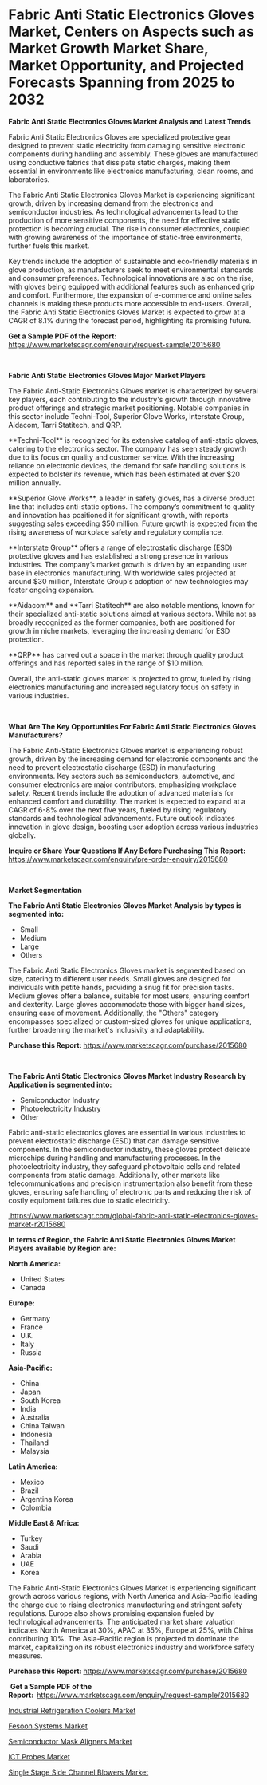 <p><h1>Fabric Anti Static Electronics Gloves Market, Centers on Aspects such as Market Growth Market Share, Market Opportunity, and Projected Forecasts Spanning from 2025 to 2032</h1></p><p><strong>Fabric Anti Static Electronics Gloves Market Analysis and Latest Trends</strong></p>
<p><p>Fabric Anti Static Electronics Gloves are specialized protective gear designed to prevent static electricity from damaging sensitive electronic components during handling and assembly. These gloves are manufactured using conductive fabrics that dissipate static charges, making them essential in environments like electronics manufacturing, clean rooms, and laboratories.</p><p>The Fabric Anti Static Electronics Gloves Market is experiencing significant growth, driven by increasing demand from the electronics and semiconductor industries. As technological advancements lead to the production of more sensitive components, the need for effective static protection is becoming crucial. The rise in consumer electronics, coupled with growing awareness of the importance of static-free environments, further fuels this market.</p><p>Key trends include the adoption of sustainable and eco-friendly materials in glove production, as manufacturers seek to meet environmental standards and consumer preferences. Technological innovations are also on the rise, with gloves being equipped with additional features such as enhanced grip and comfort. Furthermore, the expansion of e-commerce and online sales channels is making these products more accessible to end-users. Overall, the Fabric Anti Static Electronics Gloves Market is expected to grow at a CAGR of 8.1% during the forecast period, highlighting its promising future.</p></p>
<p><strong>Get a Sample PDF of the Report:&nbsp;</strong> <a href="https://www.marketscagr.com/enquiry/request-sample/2015680?utm_campaign=2660&utm_medium=2&utm_source=Github&utm_content=ia&utm_term=29032025&utm_id=fabric-anti-static-electronics-gloves">https://www.marketscagr.com/enquiry/request-sample/2015680</a></p>
<p>&nbsp;</p>
<p><strong>Fabric Anti Static Electronics Gloves Major Market Players</strong></p>
<p><p>The Fabric Anti-Static Electronics Gloves market is characterized by several key players, each contributing to the industry's growth through innovative product offerings and strategic market positioning. Notable companies in this sector include Techni-Tool, Superior Glove Works, Interstate Group, Aidacom, Tarri Statitech, and QRP.</p><p>**Techni-Tool** is recognized for its extensive catalog of anti-static gloves, catering to the electronics sector. The company has seen steady growth due to its focus on quality and customer service. With the increasing reliance on electronic devices, the demand for safe handling solutions is expected to bolster its revenue, which has been estimated at over $20 million annually.</p><p>**Superior Glove Works**, a leader in safety gloves, has a diverse product line that includes anti-static options. The company’s commitment to quality and innovation has positioned it for significant growth, with reports suggesting sales exceeding $50 million. Future growth is expected from the rising awareness of workplace safety and regulatory compliance.</p><p>**Interstate Group** offers a range of electrostatic discharge (ESD) protective gloves and has established a strong presence in various industries. The company’s market growth is driven by an expanding user base in electronics manufacturing. With worldwide sales projected at around $30 million, Interstate Group's adoption of new technologies may foster ongoing expansion.</p><p>**Aidacom** and **Tarri Statitech** are also notable mentions, known for their specialized anti-static solutions aimed at various sectors. While not as broadly recognized as the former companies, both are positioned for growth in niche markets, leveraging the increasing demand for ESD protection.</p><p>**QRP** has carved out a space in the market through quality product offerings and has reported sales in the range of $10 million. </p><p>Overall, the anti-static gloves market is projected to grow, fueled by rising electronics manufacturing and increased regulatory focus on safety in various industries.</p></p>
<p>&nbsp;</p>
<p><strong>What Are The Key Opportunities For Fabric Anti Static Electronics Gloves Manufacturers?</strong></p>
<p><p>The Fabric Anti-Static Electronics Gloves market is experiencing robust growth, driven by the increasing demand for electronic components and the need to prevent electrostatic discharge (ESD) in manufacturing environments. Key sectors such as semiconductors, automotive, and consumer electronics are major contributors, emphasizing workplace safety. Recent trends include the adoption of advanced materials for enhanced comfort and durability. The market is expected to expand at a CAGR of 6-8% over the next five years, fueled by rising regulatory standards and technological advancements. Future outlook indicates innovation in glove design, boosting user adoption across various industries globally.</p></p>
<p><strong>Inquire or Share Your Questions If Any Before Purchasing This Report:</strong> <a href="https://www.marketscagr.com/enquiry/pre-order-enquiry/2015680?utm_campaign=2660&utm_medium=2&utm_source=Github&utm_content=ia&utm_term=29032025&utm_id=fabric-anti-static-electronics-gloves">https://www.marketscagr.com/enquiry/pre-order-enquiry/2015680</a></p>
<p>&nbsp;</p>
<p><strong>Market Segmentation</strong></p>
<p><strong>The Fabric Anti Static Electronics Gloves Market Analysis by types is segmented into:</strong></p>
<p><ul><li>Small</li><li>Medium</li><li>Large</li><li>Others</li></ul></p>
<p><p>The Fabric Anti Static Electronics Gloves market is segmented based on size, catering to different user needs. Small gloves are designed for individuals with petite hands, providing a snug fit for precision tasks. Medium gloves offer a balance, suitable for most users, ensuring comfort and dexterity. Large gloves accommodate those with bigger hand sizes, ensuring ease of movement. Additionally, the "Others" category encompasses specialized or custom-sized gloves for unique applications, further broadening the market's inclusivity and adaptability.</p></p>
<p><strong>Purchase this Report:&nbsp;</strong><a href="https://www.marketscagr.com/purchase/2015680?utm_campaign=2660&utm_medium=2&utm_source=Github&utm_content=ia&utm_term=29032025&utm_id=fabric-anti-static-electronics-gloves">https://www.marketscagr.com/purchase/2015680</a></p>
<p>&nbsp;</p>
<p><strong>The Fabric Anti Static Electronics Gloves Market Industry Research by Application is segmented into:</strong></p>
<p><ul><li>Semiconductor Industry</li><li>Photoelectricity Industry</li><li>Other</li></ul></p>
<p><p>Fabric anti-static electronics gloves are essential in various industries to prevent electrostatic discharge (ESD) that can damage sensitive components. In the semiconductor industry, these gloves protect delicate microchips during handling and manufacturing processes. In the photoelectricity industry, they safeguard photovoltaic cells and related components from static damage. Additionally, other markets like telecommunications and precision instrumentation also benefit from these gloves, ensuring safe handling of electronic parts and reducing the risk of costly equipment failures due to static electricity.</p></p>
<p><a href="https://www.marketscagr.com/global-fabric-anti-static-electronics-gloves-market-r2015680?utm_campaign=2660&utm_medium=2&utm_source=Github&utm_content=ia&utm_term=29032025&utm_id=fabric-anti-static-electronics-gloves">&nbsp;https://www.marketscagr.com/global-fabric-anti-static-electronics-gloves-market-r2015680</a></p>
<p><strong>In terms of Region, the Fabric Anti Static Electronics Gloves Market Players available by Region are:</strong></p>
<p>
    <p> <strong> North America: </strong>
        <ul>
            <li>United States</li>
            <li>Canada</li>
        </ul>
        </p> 
    <p> <strong> Europe: </strong>
        <ul>
            <li>Germany</li>
            <li>France</li>
            <li>U.K.</li>
            <li>Italy</li>
            <li>Russia</li>
        </ul>
        </p> 
    <p> <strong> Asia-Pacific: </strong>
        <ul>
            <li>China</li>
            <li>Japan</li>
            <li>South Korea</li>
            <li>India</li>
            <li>Australia</li>
            <li>China Taiwan</li>
            <li>Indonesia</li>
            <li>Thailand</li>
            <li>Malaysia</li>
        </ul>
        </p> 
    <p> <strong> Latin America: </strong>
        <ul>
            <li>Mexico</li>
            <li>Brazil</li>
            <li>Argentina Korea</li>
            <li>Colombia</li>
        </ul>
        </p> 
    <p> <strong> Middle East & Africa: </strong>
        <ul>
            <li>Turkey</li>
            <li>Saudi</li>
            <li>Arabia</li>
            <li>UAE</li>
            <li>Korea</li>
        </ul>
    </p>
    </p>
<p><p>The Fabric Anti-Static Electronics Gloves Market is experiencing significant growth across various regions, with North America and Asia-Pacific leading the charge due to rising electronics manufacturing and stringent safety regulations. Europe also shows promising expansion fueled by technological advancements. The anticipated market share valuation indicates North America at 30%, APAC at 35%, Europe at 25%, with China contributing 10%. The Asia-Pacific region is projected to dominate the market, capitalizing on its robust electronics industry and workforce safety measures.</p></p>
<p><strong>Purchase this Report: </strong><a href="https://www.marketscagr.com/purchase/2015680?utm_campaign=2660&utm_medium=2&utm_source=Github&utm_content=ia&utm_term=29032025&utm_id=fabric-anti-static-electronics-gloves">https://www.marketscagr.com/purchase/2015680</a></p>
<p>&nbsp;<strong>Get a Sample PDF of the Report:&nbsp;&nbsp;</strong><a href="https://www.marketscagr.com/enquiry/request-sample/2015680?utm_campaign=2660&utm_medium=2&utm_source=Github&utm_content=ia&utm_term=29032025&utm_id=fabric-anti-static-electronics-gloves">https://www.marketscagr.com/enquiry/request-sample/2015680</a></p>
<p><strong></strong></p>
<p><p><a href="https://www.linkedin.com/pulse/industrial-refrigeration-coolers-market-study-offeringa-uupze?utm_campaign=2660&utm_medium=2&utm_source=Github&utm_content=ia&utm_term=29032025&utm_id=fabric-anti-static-electronics-gloves">Industrial Refrigeration Coolers Market</a></p><p><a href="https://www.linkedin.com/pulse/projected-growth-fesoon-systems-market-from-2025-2032-62-cagr-znxge?utm_campaign=2660&utm_medium=2&utm_source=Github&utm_content=ia&utm_term=29032025&utm_id=fabric-anti-static-electronics-gloves">Fesoon Systems Market</a></p><p><a href="https://github.com/triattwood9919/Market-Research-Report-List-1/blob/main/semiconductor-mask-aligners-market.md?utm_campaign=2660&utm_medium=2&utm_source=Github&utm_content=ia&utm_term=29032025&utm_id=fabric-anti-static-electronics-gloves">Semiconductor Mask Aligners Market</a></p><p><a href="https://github.com/stillsfloria19981/Market-Research-Report-List-1/blob/main/ict-probes-market.md?utm_campaign=2660&utm_medium=2&utm_source=Github&utm_content=ia&utm_term=29032025&utm_id=fabric-anti-static-electronics-gloves">ICT Probes Market</a></p><p><a href="https://www.linkedin.com/pulse/single-stage-side-channel-blowers-market-growth-outlook-from-mvp0c?utm_campaign=2660&utm_medium=2&utm_source=Github&utm_content=ia&utm_term=29032025&utm_id=fabric-anti-static-electronics-gloves">Single Stage Side Channel Blowers Market</a></p></p>